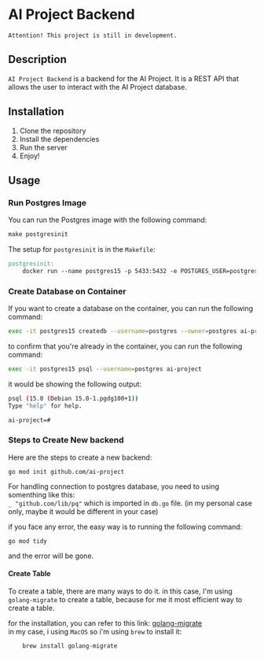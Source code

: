 # AI Project Backend

`Attention! This project is still in development.`

## Description
`AI Project Backend` is a backend for the AI Project. It is a REST API that allows the user to interact with the AI Project database.

## Installation
1. Clone the repository
2. Install the dependencies
3. Run the server
4. Enjoy!

## Usage

### Run Postgres Image
You can run the Postgres image with the following command:
```makefile
make postgresinit
```  

The setup for `postgresinit` is in the `Makefile`:
```makefile
postgresinit:
    docker run --name postgres15 -p 5433:5432 -e POSTGRES_USER=postgres -e POSTGRES_PASSWORD=postgres -d postgres:15-alpine
```  

### Create Database on Container  
If you want to create a database on the container, you can run the following command:
```bash
exec -it postgres15 createdb --username=postgres --owner=postgres ai-project
```  
to confirm that you're already in the container, you can run the following command:
```bash
exec -it postgres15 psql --username=postgres ai-project
```  
it would be showing the following output:
```bash
psql (15.0 (Debian 15.0-1.pgdg100+1))
Type "help" for help.

ai-project=# 
```  

### Steps to Create New backend  
Here are the steps to create a new backend:
```cgo
go mod init github.com/ai-project
```  
For handling connection to postgres database, you need to using somenthing like this:  
`_ "github.com/lib/pq"` which is imported in `db.go` file. (in my personal case only, maybe it would be different in your case)  

if you face any error, the easy way is to running the following command:
```cgo
go mod tidy
```  
and the error will be gone.

#### Create Table
To create a table, there are many ways to do it.
in this case, I'm using `golang-migrate` to create a table, because for me it most efficient way to create a table.  

for the installation, you can refer to this link: [golang-migrate](https://github.com/golang-migrate/migrate/tree/master/cmd/migrate)  
in my case, i using `MacOS` so i'm using `brew` to install it:
```bash
    brew install golang-migrate
```